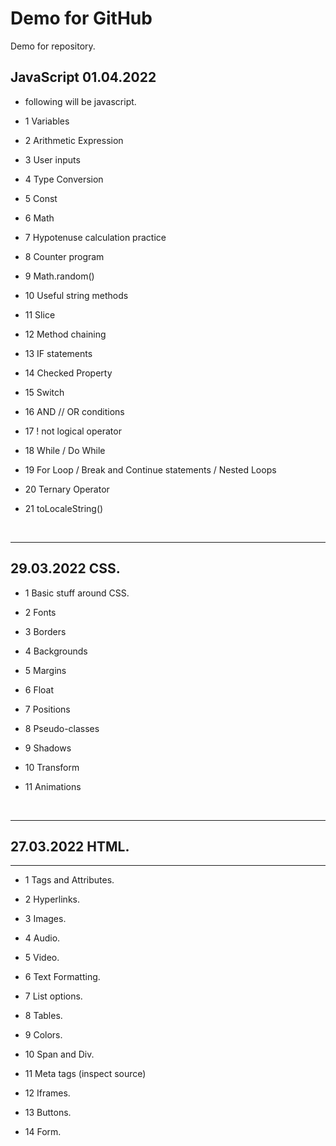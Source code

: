 # Demo for GitHub

Demo for repository.

## JavaScript 01.04.2022

- following will be javascript.
  <br>

* 1 Variables
  <br>

* 2 Arithmetic Expression
  <br>

* 3 User inputs
  <br>

* 4 Type Conversion
  <br>

* 5 Const
  <br>

* 6 Math
  <br>

* 7 Hypotenuse calculation practice
  <br>

* 8 Counter program
  <br>

* 9 Math.random()
  <br>

* 10 Useful string methods
  <br>

* 11 Slice
  <br>

* 12 Method chaining
  <br>

* 13 IF statements
  <br>

* 14 Checked Property
  <br>

* 15 Switch
  <br>

* 16 AND // OR conditions
  <br>

* 17 ! not logical operator
  <br>

* 18 While / Do While
  <br>

* 19 For Loop / Break and Continue statements / Nested Loops
  <br>

* 20 Ternary Operator
  <br>

* 21 toLocaleString()
<br>
<hr>

## 29.03.2022 CSS.

- 1 Basic stuff around CSS.
  <br>

- 2 Fonts
  <br>

- 3 Borders
  <br>

- 4 Backgrounds
  <br>

- 5 Margins
  <br>

- 6 Float
  <br>

- 7 Positions
  <br>

- 8 Pseudo-classes
  <br>

- 9 Shadows
  <br>

- 10 Transform
  <br>

- 11 Animations
<br>
<hr>

## 27.03.2022 HTML.

<hr>

- 1 Tags and Attributes.
  <br>

- 2 Hyperlinks.
  <br>

- 3 Images.
  <br>

- 4 Audio.
  <br>

- 5 Video.
  <br>

- 6 Text Formatting.
  <br>

- 7 List options.
  <br>

- 8 Tables.
  <br>

- 9 Colors.
  <br>

- 10 Span and Div.
  <br>

- 11 Meta tags (inspect source)
  <br>

- 12 Iframes.
  <br>

- 13 Buttons.
  <br>

- 14 Form.
